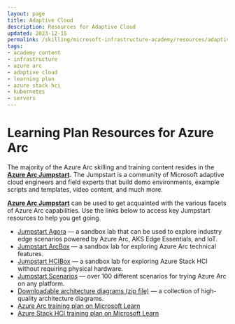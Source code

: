 ```yaml
---
layout: page
title: Adaptive Cloud
description: Resources for Adaptive Cloud
updated: 2023-12-15
permalink: /skilling/microsoft-infrastructure-academy/resources/adaptive-cloud
tags: 
- academy content
- infrastructure
- azure arc
- adaptive cloud
- learning plan
- azure stack hci
- kubernetes
- servers
---
```


# Learning Plan Resources for Azure Arc

The majority of the Azure Arc skilling and training content resides in the **[Azure Arc Jumpstart](https://arcjumpstart.com).** The Jumpstart is a community of Microsoft adaptive cloud engineers and field experts that build demo environments, example scripts and templates, video content, and much more.

**[Azure Arc Jumpstart](https://arcjumpstart.com)** can be used to get acquainted with the various facets of Azure Arc capabilities. Use the links below to access key Jumpstart resources to help you get going.

* [Jumpstart Agora](https://arcjumpstart.com/azure_jumpstart_ag) — a sandbox lab that can be used to explore industry edge scenarios powered by Azure Arc, AKS Edge Essentials, and IoT.
* [Jumpstart ArcBox](https://arcjumpstart.com/azure_jumpstart_arcbox) — a sandbox lab for exploring Azure Arc technical features.
* [Jumpstart HCIBox](https://arcjumpstart.com/azure_jumpstart_hcibox) — a sandbox lab for exploring Azure Stack HCI without requiring physical hardware.
* [Jumpstart Scenarios](https://arcjumpstart.com/azure_arc_jumpstart) — over 100 different scenarios for trying Azure Arc on any platform.
* [Downloadable architecture diagrams (zip file)](https://aka.ms/JumpstartDiagrams) — a collection of high-quality architecture diagrams.
* [Azure Arc training plan on Microsoft Learn](https://learn.microsoft.com/training/paths/manage-hybrid-infrastructure-with-azure-arc/)
* [Azure Stack HCI training plan on Microsoft Learn](https://learn.microsoft.com/training/paths/azure-stack-hci-foundations/)